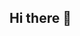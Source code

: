 ## Hi there 👋

<!--
**yasmeenn88/yasmeenn88** is a ✨ _special_ ✨ repository because its `README.md` (this file) appears on your GitHub profile.

Here are some ideas to get you started:

- 🔭 I’m currently working on ...
- 🌱 I’m currently learning ...
- 👯 I’m looking to collaborate on ...
- 🤔 I’m looking for help with ...
- 💬 Ask me about ...
- 📫 How to reach me: ...
- 😄 Pronouns: ...
- ⚡ Fun fact: ...

-->

<!--
### 🐍 Programming & Data

<img src="https://img.icons8.com/color/48/000000/python.png" width="40"/> 
<img src="https://upload.wikimedia.org/wikipedia/commons/3/31/NumPy_logo_2020.svg" width="80"/>
<img src="https://upload.wikimedia.org/wikipedia/commons/e/ed/Pandas_logo.svg" width="80"/>
<img src="https://img.icons8.com/ios-filled/50/1A1A1A/sql.png" width="40"/>
-->
